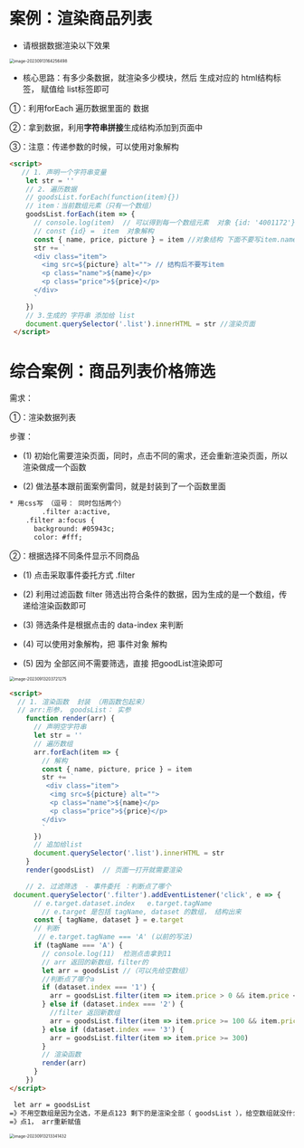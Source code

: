 # 案例：渲染商品列表

* 请根据数据渲染以下效果

<img src="/Users/guoguo/Library/Application Support/typora-user-images/image-20230913164256498.png" alt="image-20230913164256498" style="zoom:50%;" />

- 核心思路：有多少条数据，就渲染多少模块，然后 生成对应的 html结构标签， 赋值给 list标签即可 

①：利用forEach 遍历数据里面的 数据 

②：拿到数据，利用**字符串拼接**生成结构添加到页面中 

③：注意：传递参数的时候，可以使用对象解构

~~~html
<script>
   // 1. 声明一个字符串变量
    let str = ''
    // 2. 遍历数据 
    // goodsList.forEach(function(item){})
    // item：当前数组元素（只有一个数组）
    goodsList.forEach(item => {
      // console.log(item)  // 可以得到每一个数组元素  对象 {id: '4001172'}
      // const {id} =  item  对象解构
      const { name, price, picture } = item //对象结构 下面不要写item.name
      str += `
      <div class="item">
        <img src=${picture} alt=""> // 结构后不要写item
        <p class="name">${name}</p>
        <p class="price">${price}</p>
      </div>
      `
    })
    // 3.生成的 字符串 添加给 list 
    document.querySelector('.list').innerHTML = str //渲染页面
 </script>
~~~

# 综合案例：商品列表价格筛选

需求： 

①：渲染数据列表 

步骤： 

- (1) 初始化需要渲染页面，同时，点击不同的需求，还会重新渲染页面，所以渲染做成一个函数 

- (2) 做法基本跟前面案例雷同，就是封装到了一个函数里面

~~~html
* 用css写 （逗号： 同时包括两个）
		.filter a:active,
    .filter a:focus {
      background: #05943c;
      color: #fff;
~~~

②：根据选择不同条件显示不同商品

- (1) 点击采取事件委托方式 .filter 

- (2) 利用过滤函数 filter 筛选出符合条件的数据，因为生成的是一个数组，传递给渲染函数即可 

- (3) 筛选条件是根据点击的 data-index 来判断 

- (4) 可以使用对象解构，把 事件对象 解构 

- (5) 因为 全部区间不需要筛选，直接 把goodList渲染即可

<img src="/Users/guoguo/Library/Application Support/typora-user-images/image-20230913203721275.png" alt="image-20230913203721275" style="zoom:50%;" />

~~~html
<script>
  // 1. 渲染函数  封装 （用函数包起来）
  // arr:形参， goodsList： 实参
    function render(arr) {
      // 声明空字符串
      let str = ''
      // 遍历数组 
      arr.forEach(item => {
        // 解构
        const { name, picture, price } = item
        str += `
         <div class="item">
          <img src=${picture} alt="">
          <p class="name">${name}</p>
          <p class="price">${price}</p>
        </div> 
        `
      })
      // 追加给list 
      document.querySelector('.list').innerHTML = str
    }
    render(goodsList)  // 页面一打开就需要渲染

    // 2. 过滤筛选  - 事件委托 ：判断点了哪个
 document.querySelector('.filter').addEventListener('click', e => {
      // e.target.dataset.index   e.target.tagName
   		// e.target 是包括 tagName, dataset 的数组， 结构出来
      const { tagName, dataset } = e.target
      // 判断 
       // e.target.tagName === 'A' (以前的写法)
      if (tagName === 'A') { 
        // console.log(11)  检测点击拿到11
        // arr 返回的新数组，filter的
        let arr = goodsList //（可以先给空数组）
        //判断点了哪个a
        if (dataset.index === '1') {
          arr = goodsList.filter(item => item.price > 0 && item.price <= 100)
        } else if (dataset.index === '2') {
          //filter 返回新数组
          arr = goodsList.filter(item => item.price >= 100 && item.price <= 300)
        } else if (dataset.index === '3') {
          arr = goodsList.filter(item => item.price >= 300)
        }
        // 渲染函数
        render(arr)
      }
    })
</script>
~~~

~~~html
 let arr = goodsList 
=》不用空数组是因为全选，不是点123 剩下的是渲染全部（ goodsList ），给空数组就没什么了
=》点1， arr重新赋值
~~~



<img src="/Users/guoguo/Library/Application Support/typora-user-images/image-20230913213341432.png" alt="image-20230913213341432" style="zoom:50%;" />